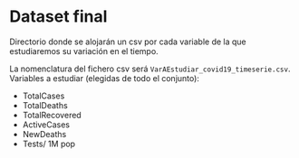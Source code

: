 # Dataset final
 
Directorio donde se alojarán un csv por cada variable de la que estudiaremos su variación en el tiempo.

La nomenclatura del fichero csv será `VarAEstudiar_covid19_timeserie.csv`.
Variables a estudiar (elegidas de todo el conjunto):
* TotalCases
* TotalDeaths
* TotalRecovered
* ActiveCases
* NewDeaths
* Tests/ 1M pop